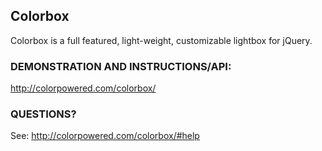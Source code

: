 ## Colorbox

Colorbox is a full featured, light-weight, customizable lightbox for jQuery.

### DEMONSTRATION AND INSTRUCTIONS/API:
http://colorpowered.com/colorbox/

### QUESTIONS?
See: http://colorpowered.com/colorbox/#help

